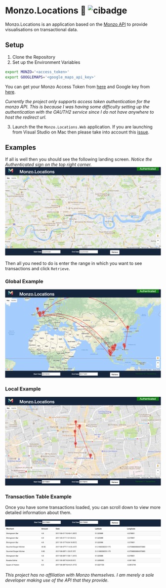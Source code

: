 # Monzo.Locations 🚀 ![cibadge](https://ci.appveyor.com/api/projects/status/2k111gualyuq821n?svg=true)

Monzo.Locations is an application based on the [Monzo API](https://monzo.com/docs/) to provide visualisations on transactional data. 

## Setup 

1. Clone the Repository
2. Set up the Environment Variables

```sh
export MONZO='<access_token>'
export GOOGLEMAPS='<google_maps_api_key>'
```

You can get your Monzo Access Token from [here](https://developers.monzo.com/) and Google key from [here](https://console.developers.google.com).

*Currently the project only supports access token authentication for the monzo API. This is because I was having some difficulty setting up the authentication with the OAUTH2 service since I do not have anywhere to host the redirect url.*

3. Launch the the `Monzo.Locations.Web` application. If you are launching from Visual Studio on Mac then please take into account this [issue](https://www.placona.co.uk/1592/dotnet/osx-pro-tip-for-environment-variables/). 

## Examples
If all is well then you should see the following landing screen. *Notice the Authenticated sign on the top right corner.*
![Landing](Images/LANDING.png)

Then all you need to do is enter the range in which you want to see transactions and click `Retrieve`.

### Global Example
![GlobalExample](Images/GlobalExample.png)

### Local Example
![LocalExample](Images/LocalExample.png)

### Transaction Table Example
Once you have some transactions loaded, you can scroll down to view more detailed information about them. 

![Transaction Table example](Images/TransactionTableExample.png)


*This project has no affiliation with Monzo themselves. I am merely a sole developer making use of the API that they provide.*
